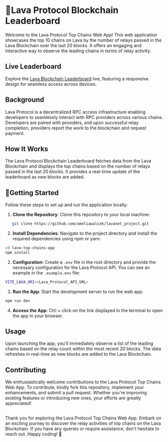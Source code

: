 # 🌋Lava Protocol Blockchain Leaderboard

Welcome to the Lava Protocol Top Chains Web App! This web application showcases the top 10 chains on Lava by the number of relays passed in the Lava Blockchain over the last 20 blocks. It offers an engaging and interactive way to observe the leading chains in terms of relay activity.

## Live Leaderboard

Explore the [Lava Blockchain Leaderboard](https://lava-blockchain-leaderboard.netlify.app/) live, featuring a responsive design for seamless access across devices.

## Background

Lava Protocol is a decentralized RPC access infrastructure enabling developers to seamlessly interact with RPC providers across various chains. Developers are paired with providers, and upon successful relay completion, providers report the work to the blockchain and request payment.

## How It Works

The Lava Protocol Blockchain Leaderboard fetches data from the Lava Blockchain and displays the top chains based on the number of relays passed in the last 20 blocks. It provides a real-time update of the leaderboard as new blocks are added.

## 🚀Getting Started
Follow these steps to set up and run the application locally: 

1. **Clone the Repository**: Clone this repository to your local machine:


```bash
   git clone https://github.com/ameliawalcek/lavanet_project.git
```

2. **Install Dependencies**: Navigate to the project directory and install the required dependencies using npm or yarn:

```bash
cd lava-top-chains-app
npm install
```

2. **Configuration**: Create a `.env` file in the root directory and provide the necessary configuration for the Lava Protocol API. You can see an example in the `.example.env` file:

```bash
VITE_LAVA_URI=<Lava_Protocol_API_URL>
```

3. **Run the App**: Start the development server to run the web app:
```bash
npm run dev
```

4. **Access the App**: Ctrl + click on the link displayed in the terminal to open the app in your browser.


## Usage
Upon launching the app, you'll immediately observe a list of the leading chains based on the relay count within the most recent 20 blocks. The data refreshes in real-time as new blocks are added to the Lava Blockchain.

## Contributing
We enthusiastically welcome contributions to the Lava Protocol Top Chains Web App. To contribute, kindly fork this repository, implement your enhancements, and submit a pull request. Whether you're improving existing features or introducing new ones, your efforts are greatly appreciated!
##
Thank you for exploring the Lava Protocol Top Chains Web App. Embark on an exciting journey to discover the relay activities of top chains on the Lava Blockchain. If you have any queries or require assistance, don't hesitate to reach out. Happy coding! 🎉